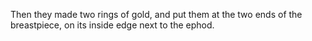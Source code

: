 Then they made two rings of gold, and put them at the two ends of the breastpiece, on its inside edge next to the ephod.
